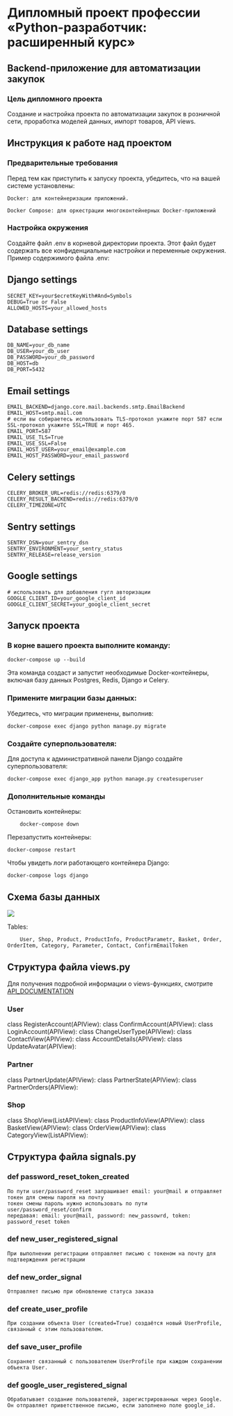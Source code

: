 # Дипломный проект профессии «Python-разработчик: расширенный курс»

## Backend-приложение для автоматизации закупок

### Цель дипломного проекта

Создание и настройка проекта по автоматизации закупок в розничной сети, проработка моделей данных, импорт товаров, API views.


## Инструкция к работе над проектом
### Предварительные требования
Перед тем как приступить к запуску проекта, убедитесь, что на вашей системе установлены:

    Docker: для контейнеризации приложений.

    Docker Compose: для оркестрации многоконтейнерных Docker-приложений

### Настройка окружения
Создайте файл .env в корневой директории проекта. Этот файл будет содержать все конфиденциальные настройки и переменные окружения. Пример содержимого файла .env:

## Django settings
    SECRET_KEY=your$ecretKeyWith#And=Symbols
    DEBUG=True or False
    ALLOWED_HOSTS=your_allowed_hosts

## Database settings
    DB_NAME=your_db_name
    DB_USER=your_db_user
    DB_PASSWORD=your_db_password
    DB_HOST=db
    DB_PORT=5432

## Email settings
    EMAIL_BACKEND=django.core.mail.backends.smtp.EmailBackend
    EMAIL_HOST=smtp.mail.com
    # если вы собираетесь использовать TLS-протокол укажите порт 587 если SSL-протокол укажите SSL=TRUE и порт 465.
    EMAIL_PORT=587
    EMAIL_USE_TLS=True
    EMAIL_USE_SSL=False
    EMAIL_HOST_USER=your_email@example.com
    EMAIL_HOST_PASSWORD=your_email_password

## Celery settings
    CELERY_BROKER_URL=redis://redis:6379/0
    CELERY_RESULT_BACKEND=redis://redis:6379/0
    CELERY_TIMEZONE=UTC 

## Sentry settings
    SENTRY_DSN=your_sentry_dsn
    SENTRY_ENVIRONMENT=your_sentry_status
    SENTRY_RELEASE=release_version

## Google settings
    # использовать для добавления гугл авторизации
    GOOGLE_CLIENT_ID=your_google_client_id
    GOOGLE_CLIENT_SECRET=your_google_client_secret

## Запуск проекта

### В корне вашего проекта выполните команду:
    
    docker-compose up --build

Эта команда создаст и запустит необходимые Docker-контейнеры, включая базу данных Postgres, Redis, Django и Celery.

### Примените миграции базы данных:

Убедитесь, что миграции применены, выполнив:

    docker-compose exec django python manage.py migrate

### Создайте суперпользователя:

Для доступа к административной панели Django создайте суперпользователя:

    docker-compose exec django_app python manage.py createsuperuser

### Дополнительные команды

Остановить контейнеры:

        docker-compose down
Перезапустить контейнеры:

    docker-compose restart

Чтобы увидеть логи работающего контейнера Django:

    docker-compose logs django


## Схема базы данных

![](db_photo/DB.PNG)

Tables:

        User, Shop, Product, ProductInfo, ProductParametr, Basket, Order, OrderItem, Category, Parameter, Contact, ConfirmEmailToken



## Структура файла views.py
Для получения подробной информации о views-функциях, смотрите [API_DOCUMENTATION](API_DOCUMENTATION.md)
### User
class RegisterAccount(APIView):
class ConfirmAccount(APIView):
class LoginAccount(APIView):
class ChangeUserType(APIView):
class ContactView(APIView):
class AccountDetails(APIView):
class UpdateAvatar(APIView):
### Partner
class PartnerUpdate(APIView):
class PartnerState(APIView):
class PartnerOrders(APIView):
### Shop
class ShopView(ListAPIView):
class ProductInfoView(APIView):
class BasketView(APIView):
class OrderView(APIView):
class CategoryView(ListAPIView):

## Структура файла signals.py

### def password_reset_token_created
    По пути user/password_reset запрашивает email: your@mail и отправляет токен для смены пароля на почту
    токен смены пароль нужно использовать по пути user/password_reset/confirm 
    передавая: email: your@mail, password: new_passowrd, token: password_reset token

### def new_user_registered_signal
    При выполнении регистрации отправляет письмо с токеном на почту для подтверждения регистрации

### def new_order_signal
    Отправляет письмо при обновление статуса заказа

### def create_user_profile
    При создании объекта User (created=True) создаётся новый UserProfile, связанный с этим пользователем.

### def save_user_profile
    Сохраняет связанный с пользователем UserProfile при каждом сохранении объекта User.

### def google_user_registered_signal
    Обрабатывает создание пользователей, зарегистрированных через Google. Он отправляет приветственное письмо, если заполнено поле google_id.

